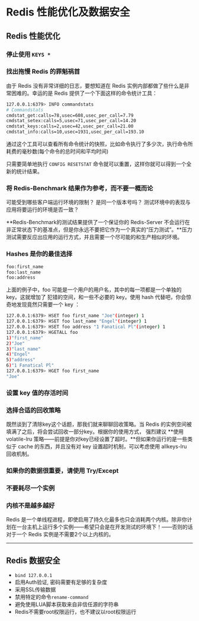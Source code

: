 Redis 性能优化及数据安全
===
## Redis 性能优化
### 停止使用 `KEYS *`
### 找出拖慢 Redis 的罪魁祸首
由于 Redis 没有非常详细的日志，要想知道在 Redis 实例内部都做了些什么是非常困难的。幸运的是 Redis 提供了一个下面这样的命令统计工具：
```bash
127.0.0.1:6379> INFO commandstats
# Commandstats
cmdstat_get:calls=78,usec=608,usec_per_call=7.79
cmdstat_setex:calls=5,usec=71,usec_per_call=14.20
cmdstat_keys:calls=2,usec=42,usec_per_call=21.00
cmdstat_info:calls=10,usec=1931,usec_per_call=193.10
```
通过这个工具可以查看所有命令统计的快照，比如命令执行了多少次，执行命令所耗费的毫秒数(每个命令的总时间和平均时间)

只需要简单地执行 `CONFIG RESETSTAT` 命令就可以重置，这样你就可以得到一个全新的统计结果。

### 将 Redis-Benchmark 结果作为参考，而不要一概而论
可能受到哪些客户端运行环境的限制？
是同一个版本号吗？
测试环境中的表现与应用将要运行的环境是否一致？

**Redis-Benchmark的测试结果提供了一个保证你的 Redis-Server 不会运行在非正常状态下的基准点，但是你永远不要把它作为一个真实的“压力测试”。**压力测试需要反应出应用的运行方式，并且需要一个尽可能的和生产相似的环境。

### Hashes 是你的最佳选择
```bash
foo:first_name
foo:last_name
foo:address
```
上面的例子中，foo 可能是一个用户的用户名，其中的每一项都是一个单独的 key。这就增加了 犯错的空间，和一些不必要的 key。使用 hash 代替吧，你会惊奇地发现竟然只需要一个 key ：
```bash
127.0.0.1:6379> HSET foo first_name "Joe"(integer) 1
127.0.0.1:6379> HSET foo last_name "Engel"(integer) 1
127.0.0.1:6379> HSET foo address "1 Fanatical Pl"(integer) 1
127.0.0.1:6379> HGETALL foo
1)"first_name"
2)"Joe"
3)"last_name"
4)"Engel"
5)"address"
6)"1 Fanatical Pl"
127.0.0.1:6379> HGET foo first_name
"Joe"
```

### 设置 key 值的存活时间
###  选择合适的回收策略
既然谈到了清除key这个话题，那我们就来聊聊回收策略。当 Redis 的实例空间被填满了之后，将会尝试回收一部分key。根据你的使用方式，
强烈建议 **使用 volatile-lru 策略——前提是你对key已经设置了超时。**但如果你运行的是一些类似于 cache 的东西，并且没有对 key 设置超时机制，可以考虑使用 allkeys-lru 回收机制。

### 如果你的数据很重要，请使用 Try/Except
### 不要耗尽一个实例
### 内核不是越多越好
Redis 是一个单线程进程，即使启用了持久化最多也只会消耗两个内核。除非你计划在一台主机上运行多个实例——希望只会是在开发测试的环境下！——否则的话对于一个 Redis 实例是不需要2个以上内核的。

---

## Redis 数据安全
- `bind 127.0.0.1`
- 启用Auth验证, 密码需要有足够的复杂度
- 采用SSL传输数据
- 禁用特定的命令`rename-command`
- 避免使用LUA脚本获取来自非信任源的字符串
- Redis不需要root权限运行，也不建议以root权限运行